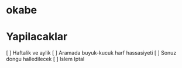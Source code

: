 # okabe


# Yapilacaklar
[ ] Haftalik ve aylik
[ ] Aramada buyuk-kucuk harf hassasiyeti
[ ] Sonuz dongu halledilecek
[ ] Islem Iptal 